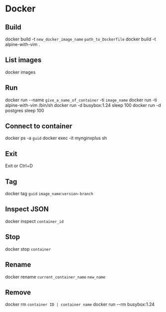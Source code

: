 # Docker

## Build
docker build -t `new_docker_image_name` `path_to_Dockerfile`
docker build -t alpine-with-vim .

## List images
docker images

## Run
docker run --name `give_a_name_of_container` -ti `image_name`
docker run -ti alpine-with-vim /bin/sh
docker run -d busybox:1.24 sleep 100
docker run -d postgres sleep 100

## Connect to container
docker ps -a
`guid`
docker exec -it mynginxplus sh

## Exit
Exit or Ctrl+D

## Tag
docker tag `guid` `image_name`:`version-branch`

## Inspect JSON
docker inspect `container_id`

## Stop
docker stop `container`

## Rename
docker rename `current_container_name` `new_name`

## Remove
docker rm `container ID | container name`
docker run --rm busybox:1.24